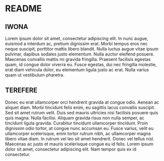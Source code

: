 # README

## IWONA
Lorem ipsum dolor sit amet, consectetur adipiscing elit. In nunc augue, euismod a interdum ac, pretium dignissim erat. Morbi tempus eros nec neque suscipit, porttitor mattis libero blandit. Nulla luctus augue vitae ipsum pulvinar, dapibus sodales justo elementum. Nulla auctor eleifend posuere. Maecenas convallis mattis mi gravida fringilla. Praesent facilisis egestas quam, id congue dolor viverra eu. Fusce egestas, dui nec fringilla molestie, erat diam vehicula dolor, eu elementum ligula justo ac erat. Nulla varius quam ut vestibulum pharetra.

## TEREFERE
Donec eu erat ullamcorper orci hendrerit gravida at congue odio. Aenean ac aliquet diam. Morbi tincidunt felis enim, eu sagittis lacus convallis suscipit. Sed sit amet rutrum velit. Duis sed mauris ultricies nisi facilisis posuere quis quis magna. Nulla facilisi. Aliquam gravida risus non nulla semper, ac tincidunt ligula gravida. Curabitur tincidunt ullamcorper tincidunt. Proin dignissim odio tortor, at congue nunc accumsan eu. Fusce varius, velit eu ullamcorper scelerisque, enim tortor rutrum nibh, ac ullamcorper magna libero vitae diam. In rutrum vel leo sit amet hendrerit. Donec vel tellus nisl. Maecenas ac justo et mauris scelerisque congue eu id felis. Lorem ipsum dolor sit amet, consectetur adipiscing elit. Nam tempor quis ex id consectetur.
